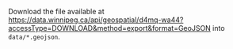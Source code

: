 Download the file available at https://data.winnipeg.ca/api/geospatial/d4mq-wa44?accessType=DOWNLOAD&method=export&format=GeoJSON into `data/*.geojson`.
